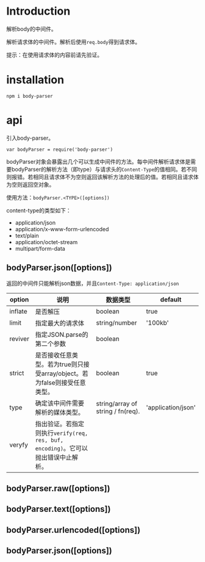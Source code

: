 # Introduction

解析body的中间件。

解析请求体的中间件。解析后使用`req.body`得到请求体。

提示：在使用请求体的内容前请先验证。

# installation

`npm i body-parser`

# api

引入body-parser。

`var bodyParser = require('body-parser')`

bodyParser对象会暴露出几个可以生成中间件的方法。每中间件解析请求体是需要bodyParser的解析方法（即type）与请求头的`Content-Type`的值相同。若不同则报错。若相同且请求体不为空则返回该解析方法的处理后的值。若相同且请求体为空则返回空对象。

使用方法：`bodyParser.<TYPE>([options])`

content-type的类型如下：

- application/json
- application/x-www-form-urlencoded
- text/plain
- application/octet-stream
- multipart/form-data

## bodyParser.json([options])

返回的中间件只能解析json数据，并且`Content-Type: application/json`

| option  | 说明                                                         | 数据类型                          | default            |
| ------- | ------------------------------------------------------------ | --------------------------------- | ------------------ |
| inflate | 是否解压                                                     | boolean                           | true               |
| limit   | 指定最大的请求体                                             | string/number                     | '100kb'            |
| reviver | 指定JSON.parse的第二个参数                                   | boolean                           |                    |
| strict  | 是否接收任意类型。若为true则只接受array/object。若为false则接受任意类型。 | boolean                           | true               |
| type    | 确定该中间件需要解析的媒体类型。                             | string/array of string / fn(req). | 'application/json' |
| veryfy  | 指出验证。若指定则执行`verify(req, res, buf, encoding)`。它可以抛出错误中止解析。 |                                   |                    |



## bodyParser.raw([options])
## bodyParser.text([options])
## bodyParser.urlencoded([options])

## bodyParser.json([options])
